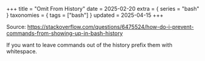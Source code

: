 +++
title = "Omit From History"
date = 2025-02-20
extra = { series = "bash" }
taxonomies = { tags = ["bash"] }
updated = 2025-04-15
+++

Source: <https://stackoverflow.com/questions/6475524/how-do-i-prevent-commands-from-showing-up-in-bash-history>

If you want to leave commands out of the history prefix them with whitespace.

